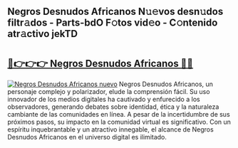 ## Negros Desnudos Africanos N𝚞𝚎vos desn𝚞dos filtr𝚊dos - Parts-bdO F𝚘tos vid𝚎o - C𝚘ntenido atr𝚊ctivo jekTD

# <h2><a href="http://mb0vhvl.tromn.icu/?c=Negros+Desnudos+Africanos">🔗👉👉👉 Negros Desnudos Africanos 🔗🔗</a></h2>

[![Negros Desnudos Africanos nuevo](https://i.imgur.com/pEAQMta.gif)](http://mb0vhvl.tromn.icu/?c=Negros+Desnudos+Africanos)
Negros Desnudos Africanos, un personaje complejo y polarizador, elude la comprensión fácil. Su uso innovador de los medios digitales ha cautivado y enfurecido a los observadores, generando debates sobre identidad, ética y la naturaleza cambiante de las comunidades en línea. A pesar de la incertidumbre de sus próximos pasos, su impacto en la comunidad virtual es significativo. Con un espíritu inquebrantable y un atractivo innegable, el alcance de Negros Desnudos Africanos en el universo digital es ilimitado.
